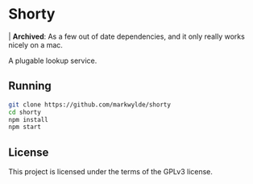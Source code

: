 # Shorty

| **Archived**: As a few out of date dependencies, and it only really works nicely on a mac.

A plugable lookup service.

## Running

```sh
git clone https://github.com/markwylde/shorty
cd shorty
npm install
npm start
```

## License
This project is licensed under the terms of the GPLv3 license.
